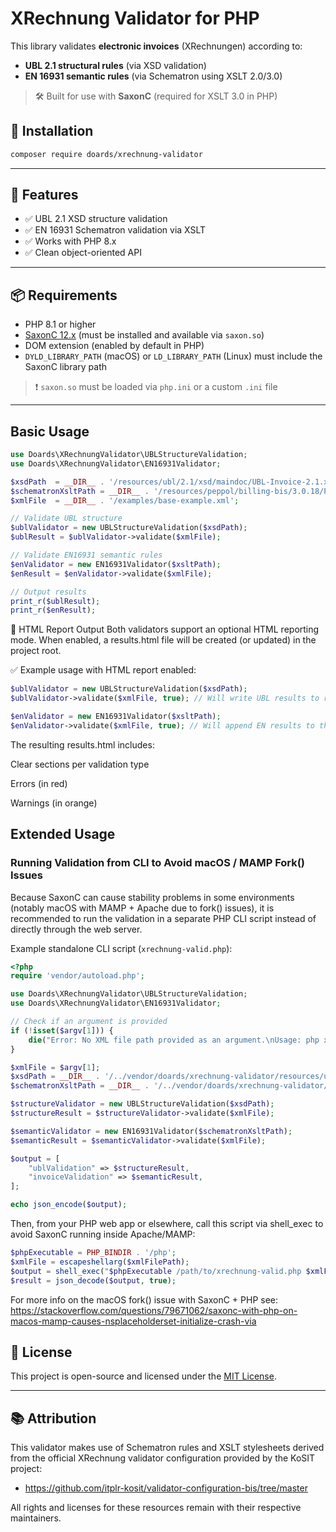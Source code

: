 # XRechnung Validator for PHP

This library validates **electronic invoices** (XRechnungen) according to:

- **UBL 2.1 structural rules** (via XSD validation)
- **EN 16931 semantic rules** (via Schematron using XSLT 2.0/3.0)

> 🛠️ Built for use with **SaxonC** (required for XSLT 3.0 in PHP)

## 📁 Installation

```bash
composer require doards/xrechnung-validator
```

---

## 🚀 Features

- ✅ UBL 2.1 XSD structure validation
- ✅ EN 16931 Schematron validation via XSLT
- ✅ Works with PHP 8.x
- ✅ Clean object-oriented API

---

## 📦 Requirements

- PHP 8.1 or higher
- [SaxonC 12.x](https://www.saxonica.com/saxon-c/documentation12/index.html#!starting/installing) (must be installed and available via `saxon.so`)
- DOM extension (enabled by default in PHP)
- `DYLD_LIBRARY_PATH` (macOS) or `LD_LIBRARY_PATH` (Linux) must include the SaxonC library path

> ❗ `saxon.so` must be loaded via `php.ini` or a custom `.ini` file

---

## Basic Usage

```php
use Doards\XRechnungValidator\UBLStructureValidation;
use Doards\XRechnungValidator\EN16931Validator;

$xsdPath  = __DIR__ . '/resources/ubl/2.1/xsd/maindoc/UBL-Invoice-2.1.xsd';
$schematronXsltPath = __DIR__ . '/resources/peppol/billing-bis/3.0.18/PEPPOL-EN16931-UBL.xslt';
$xmlFile  = __DIR__ . '/examples/base-example.xml';

// Validate UBL structure
$ublValidator = new UBLStructureValidation($xsdPath);
$ublResult = $ublValidator->validate($xmlFile);

// Validate EN16931 semantic rules
$enValidator = new EN16931Validator($xsltPath);
$enResult = $enValidator->validate($xmlFile);

// Output results
print_r($ublResult);
print_r($enResult);
```

📄 HTML Report Output
Both validators support an optional HTML reporting mode.
When enabled, a results.html file will be created (or updated) in the project root.

✅ Example usage with HTML report enabled:

```php
$ublValidator = new UBLStructureValidation($xsdPath);
$ublValidator->validate($xmlFile, true); // Will write UBL results to results.html

$enValidator = new EN16931Validator($xsltPath);
$enValidator->validate($xmlFile, true); // Will append EN results to the same file
```

The resulting results.html includes:

Clear sections per validation type

Errors (in red)

Warnings (in orange)

## Extended Usage

### Running Validation from CLI to Avoid macOS / MAMP Fork() Issues

Because SaxonC can cause stability problems in some environments (notably macOS with MAMP + Apache due to fork() issues), it is recommended to run the validation in a separate PHP CLI script instead of directly through the web server.

Example standalone CLI script (`xrechnung-valid.php`):

```php
<?php
require 'vendor/autoload.php';

use Doards\XRechnungValidator\UBLStructureValidation;
use Doards\XRechnungValidator\EN16931Validator;

// Check if an argument is provided
if (!isset($argv[1])) {
    die("Error: No XML file path provided as an argument.\nUsage: php xrechnung-valid.php <path_to_xml_file>\n");
}

$xmlFile = $argv[1];
$xsdPath = __DIR__ . '/../vendor/doards/xrechnung-validator/resources/ubl/2.1/xsd/maindoc/UBL-Invoice-2.1.xsd';
$schematronXsltPath = __DIR__ . '/../vendor/doards/xrechnung-validator/resources/peppol/billing-bis/3.0.18/PEPPOL-EN16931-UBL.xslt';

$structureValidator = new UBLStructureValidation($xsdPath);
$structureResult = $structureValidator->validate($xmlFile);

$semanticValidator = new EN16931Validator($schematronXsltPath);
$semanticResult = $semanticValidator->validate($xmlFile);

$output = [
    "ublValidation" => $structureResult,
    "invoiceValidation" => $semanticResult,
];

echo json_encode($output);
```

Then, from your PHP web app or elsewhere, call this script via shell_exec to avoid SaxonC running inside Apache/MAMP:

```php
$phpExecutable = PHP_BINDIR . '/php';
$xmlFile = escapeshellarg($xmlFilePath);
$output = shell_exec("$phpExecutable /path/to/xrechnung-valid.php $xmlFile 2>&1");
$result = json_decode($output, true);
```

For more info on the macOS fork() issue with SaxonC + PHP see:
https://stackoverflow.com/questions/79671062/saxonc-with-php-on-macos-mamp-causes-nsplaceholderset-initialize-crash-via


## 📄 License

This project is open-source and licensed under the [MIT License](./LICENSE).

---

## 📚 Attribution

This validator makes use of Schematron rules and XSLT stylesheets derived from the official XRechnung validator configuration provided by the KoSIT project:

- https://github.com/itplr-kosit/validator-configuration-bis/tree/master

All rights and licenses for these resources remain with their respective maintainers.
